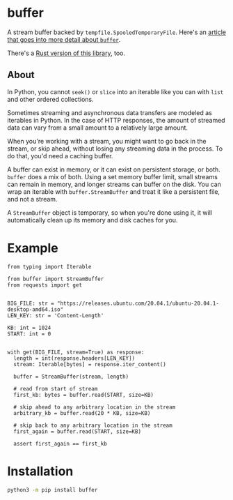# buffer

A stream buffer backed by `tempfile.SpooledTemporaryFile`. Here's an [article that goes into more detail about `buffer`](https://alexdelorenzo.dev/programming/2019/04/14/buffer).

There's a [Rust version of this library](https://github.com/alexdelorenzo/buffers-rs), too.

## About
In Python, you cannot `seek()` or `slice` into an iterable like you can with `list` and other ordered collections.

Sometimes streaming and asynchronous data transfers are modeled as iterables in Python. In the case of HTTP responses, the amount of streamed data can vary from a small amount to a relatively large amount.

When you're working with a stream, you might want to go back in the stream, or skip ahead, without losing any streaming data in the process. To do that, you'd need a caching buffer.

A buffer can exist in memory, or it can exist on persistent storage, or both. `buffer` does a mix of both. Using a set memory buffer limit, small streams can remain in memory, and longer streams can buffer on the disk. You can wrap an iterable with `buffer.StreamBuffer` and treat it like a persistent file, and not a stream.

A `StreamBuffer` object is temporary, so when you're done using it, it will automatically clean up its memory and disk caches for you. 

# Example

```python3
from typing import Iterable

from buffer import StreamBuffer
from requests import get


BIG_FILE: str = "https://releases.ubuntu.com/20.04.1/ubuntu-20.04.1-desktop-amd64.iso"
LEN_KEY: str = 'Content-Length'

KB: int = 1024
START: int = 0


with get(BIG_FILE, stream=True) as response:
  length = int(response.headers[LEN_KEY])
  stream: Iterable[bytes] = response.iter_content()

  buffer = StreamBuffer(stream, length)

  # read from start of stream
  first_kb: bytes = buffer.read(START, size=KB)
  
  # skip ahead to any arbitrary location in the stream
  arbitrary_kb = buffer.read(20 * KB, size=KB)
  
  # skip back to any arbitrary location in the stream
  first_again = buffer.read(START, size=KB)
  
  assert first_again == first_kb
```

# Installation
```bash
python3 -m pip install buffer
```

